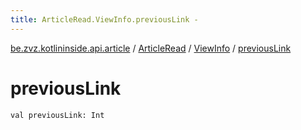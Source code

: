 ```yaml
---
title: ArticleRead.ViewInfo.previousLink - 
---
```


[be.zvz.kotlininside.api.article](../../index.html) / [ArticleRead](../index.html) / [ViewInfo](index.html) / [previousLink](./previous-link.html)

# previousLink

`val previousLink: Int`